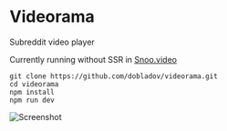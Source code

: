 # Videorama
Subreddit video player

Currently running without SSR in [Snoo.video](http://snoo.video/)

```
git clone https://github.com/dobladov/videorama.git
cd videorama
npm install
npm run dev
```

![Screenshot](https://i.imgur.com/3S43dwa.jpg)
